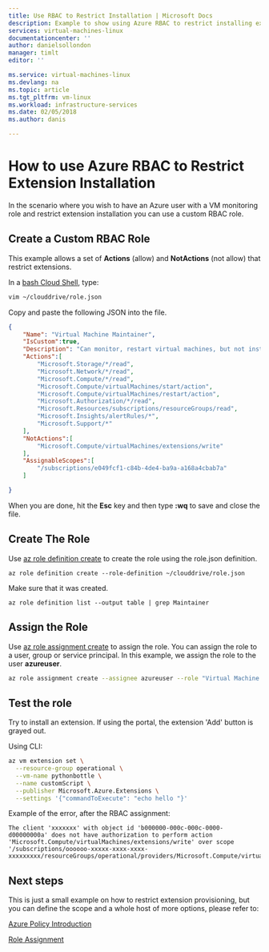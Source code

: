 ```yaml
---
title: Use RBAC to Restrict Installation | Microsoft Docs
description: Example to show using Azure RBAC to restrict installing extensions on Azure.
services: virtual-machines-linux 
documentationcenter: ''
author: danielsollondon 
manager: timlt 
editor: ''

ms.service: virtual-machines-linux
ms.devlang: na
ms.topic: article
ms.tgt_pltfrm: vm-linux
ms.workload: infrastructure-services
ms.date: 02/05/2018
ms.author: danis

---
```


# How to use Azure RBAC to Restrict Extension Installation
In the scenario where you wish to have an Azure user with a VM monitoring role and restrict extension installation you can use a custom RBAC role.

## Create a Custom RBAC Role

This example allows a set of **Actions** (allow) and **NotActions** (not allow) that restrict extensions.

In a [bash Cloud Shell](https://shell.azure.com/bash), type:

```bash 
vim ~/clouddrive/role.json
```

Copy and paste the following JSON into the file.

```json
{
    "Name": "Virtual Machine Maintainer",
    "IsCustom":true,
    "Description": "Can monitor, restart virtual machines, but not install extensions",
    "Actions":[
        "Microsoft.Storage/*/read",
        "Microsoft.Network/*/read",
        "Microsoft.Compute/*/read",
        "Microsoft.Compute/virtualMachines/start/action",
        "Microsoft.Compute/virtualMachines/restart/action",
        "Microsoft.Authorization/*/read",
        "Microsoft.Resources/subscriptions/resourceGroups/read",
        "Microsoft.Insights/alertRules/*",
        "Microsoft.Support/*"
    ],
    "NotActions":[
        "Microsoft.Compute/virtualMachines/extensions/write"
    ],
    "AssignableScopes":[
        "/subscriptions/e049fcf1-c84b-4de4-ba9a-a168a4cbab7a"
    ]

}
```

When you are done, hit the **Esc** key and then type **:wq** to save and close the file.

## Create The Role

Use [az role definition create](/cli/azure/role/definition#az_role_definition_create) to create the role using the role.json definition.

```azurecli-interactive
az role definition create --role-definition ~/clouddrive/role.json
```

Make sure that it was created.

```azurecli-interactive
az role definition list --output table | grep Maintainer
```

## Assign the Role

Use [az role assignment create](/cli/azure/role/assignment#az_role_definition_create) to assign the role. You can assign the role to a user, group or service principal. In this example, we assign the role to the user **azureuser**. 

```bash
az role assignment create --assignee azureuser --role "Virtual Machine Maintainer"
```


## Test the role

Try to install an extension. If using the portal, the extension 'Add' button is grayed out.

Using CLI:
```bash
az vm extension set \
  --resource-group operational \
  --vm-name pythonbottle \
  --name customScript \
  --publisher Microsoft.Azure.Extensions \
  --settings '{"commandToExecute": "echo hello "}'
```

Example of the error, after the RBAC assignment:
```text
The client 'xxxxxxx' with object id 'b000000-000c-000c-0000-d00000000a' does not have authorization to perform action 'Microsoft.Compute/virtualMachines/extensions/write' over scope '/subscriptions/oooooo-xxxxx-xxxx-xxxx-xxxxxxxxx/resourceGroups/operational/providers/Microsoft.Compute/virtualMachines/pythonbottle/extensions/customScript'.

```
## Next steps
This is just a small example on how to restrict extension provisioning, but you can define the scope and a whole host of more options, please refer to:

[Azure Policy Introduction](/azure/azure-policy/azure-policy-introduction)

[Role Assignment](/cli/azure/role/assignment?view=azure-cli-latest#az_role_assignment_create)
